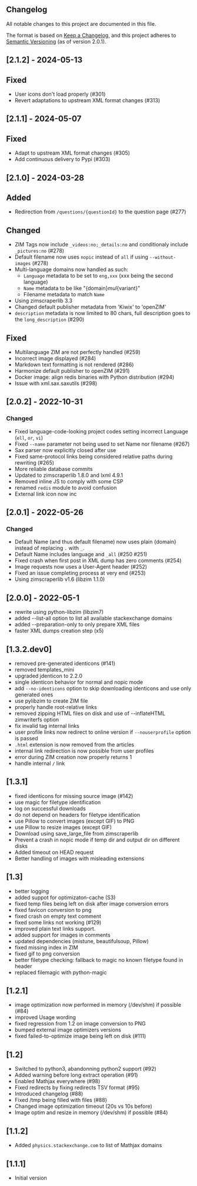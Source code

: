 ## Changelog

All notable changes to this project are documented in this file.

The format is based on [Keep a Changelog](https://keepachangelog.com/en/1.0.0/),
and this project adheres to [Semantic Versioning](https://semver.org/spec/v2.0.0.html) (as of version 2.0.1).

## [2.1.2] - 2024-05-13

## Fixed

- User icons don't load properly (#301)
- Revert adaptations to upstream XML format changes (#313)

## [2.1.1] - 2024-05-07

## Fixed

- Adapt to upstream XML format changes (#305)
- Add continuous delivery to Pypi (#303)

## [2.1.0] - 2024-03-28

## Added

- Redirection from `/questions/{questionId}` to the question page (#277)

## Changed

- ZIM Tags now include `_videos:no;_details:no` and conditionaly include `_pictures:no` (#278)
- Default filename now uses `nopic` instead of `all` if using `--without-images` (#278)
- Multi-language domains now handled as such:
  - `Language` metadata to be set to `eng,xxx` (xxx being the second language)
  - `Name` metadata to be like "{domain}_mul_{variant}"
  - Filename metadata to match `Name`
- Using zimscraperlib 3.3
- Changed default publisher metadata from 'Kiwix' to 'openZIM'
- `description` metadata is now limited to 80 chars, full description goes to the `long_description` (#290)

## Fixed

- Multilanguage ZIM are not perfectly handled (#259)
- Incorrect image displayed (#284) 
- Markdown text formatting is not rendered (#286)
- Harmonize default publisher to openZIM (#291)
- Docker image: align redis binaries with Python distribution (#294)
- Issue with xml.sax.saxutils (#298)

## [2.0.2] - 2022-10-31

### Changed

- Fixed language-code-looking project codes setting incorrect Language (`ell`, `or`, `vi`)
- Fixed `--name` parameter not being used to set Name nor filename (#267)
- Sax parser now explicitly closed after use
- Fixed same-protocol links being considered relative paths during rewriting (#265)
- More reliable database commits
- Updated to zimscraperlib 1.8.0 and lxml 4.9.1
- Removed inline JS to comply with some CSP
- renamed `redis` module to avoid confusion
- External link icon now inc

## [2.0.1] - 2022-05-26

### Changed

- Default Name (and thus default filename) now uses plain {domain} instead of replacing `.` with `_`.
- Default Name includes language and `_all` (#250 #251)
- Fixed crash when first post in XML dump has zero comments (#254)
- Image requests now uses a User-Agent header (#252)
- Fixed an issue completing process at very end (#253)
- Using zimscraperlib v1.6 (libzim 1.1.0)

## [2.0.0] - 2022-05-1

- rewrite using python-libzim (libzim7)
- added --list-all option to list all available stackexchange domains
- added --preparation-only to only prepare XML files
- faster XML dumps creation step (x5)

## [1.3.2.dev0]

* removed pre-generated identicons (#141)
* removed templates_mini
* upgraded jdenticon to 2.2.0
* single identicon behavior for normal and nopic mode
* add `--no-identicons` option to skip downloading identicons and use only generated ones
* use pylibzim to create ZIM file
* properly handle root-relative links
* removed zipping HTML files on disk and use of --inflateHTML zimwriterfs option
* fix invalid tag internal links
* user profile links now redirect to online version if `--nouserprofile` option is passed
* `.html` extension is now removed from the articles
* internal link redirection is now possible from user profiles
* error during ZIM creation now properly returns 1
* handle internal `/` link

## [1.3.1]

* fixed identicons for missing source image (#142)
* use magic for filetype identification
* log on successful downloads
* do not depend on headers for filetype identification
* use Pillow to convert images (except GIF) to PNG
* use Pillow to resize images (except GIF)
* Download using save_large_file from zimscraperlib
* Prevent a crash in nopic mode if temp dir and output dir on different disks
* Added timeout on HEAD request
* Better handling of images with misleading extensions

## [1.3]

* better logging
* added suppot for optimizaton-cache (S3)
* fixed temp files being left on disk after image conversion errors
* fixed favicon conversion to png
* fixed crash on empty text comment
* fixed some links not working (#129)
* improved plain text links support.
* added support for images in comments
* updated dependencies (mistune, beautifulsoup, Pillow)
* fixed missing index in ZIM
* fixed gif to png conversion
* better filetype checking: fallback to magic no known filetype found in header
* replaced filemagic with python-magic

## [1.2.1]

* image optimization now performed in memory (/dev/shm) if possible (#84)
* improved Usage wording
* fixed regression from 1.2 on image conversion to PNG
* bumped external image optimizers versions
* fixed failed-to-optimize image being left on disk (#111)

## [1.2]

* Switched to python3, abandonning python2 support (#92)
* Added warning before long extract operation (#91)
* Enabled Mathjax everywhere (#98)
* Fixed redirects by fixing redirects TSV format (#95)
* Introduced changelog (#88)
* Fixed /tmp being filled with files (#88)
* Changed image optimization timeout (20s vs 10s before)
* Image optim and resize in memory (/dev/shm) if possible (#84)

## [1.1.2]

* Added `physics.stackexchange.com` to list of Mathjax domains

## [1.1.1]

* Initial version
